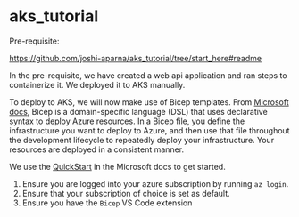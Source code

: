 # aks_tutorial
Pre-requisite:

https://github.com/joshi-aparna/aks_tutorial/tree/start_here#readme

In the pre-requisite, we have created a web api application and ran steps to containerize it. We deployed it to AKS manually.

To deploy to AKS, we will now make use of Bicep templates. From [Microsoft docs](https://learn.microsoft.com/en-us/azure/azure-resource-manager/bicep/overview?tabs=bicep), Bicep is a domain-specific language (DSL) that uses declarative syntax to deploy Azure resources. In a Bicep file, you define the infrastructure you want to deploy to Azure, and then use that file throughout the development lifecycle to repeatedly deploy your infrastructure. Your resources are deployed in a consistent manner.

We use the [QuickStart](https://learn.microsoft.com/en-us/azure/azure-resource-manager/bicep/quickstart-create-bicep-use-visual-studio-code?tabs=CLI) in the Microsoft docs to get started.

1. Ensure you are logged into your azure subscription by running `az login`.
2. Ensure that your subscription of choice is set as default.
3. Ensure you have the `Bicep` VS Code extension